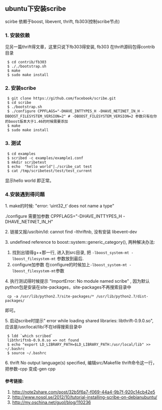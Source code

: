## ubuntu下安装scribe

scirbe 依赖于boost, libevent, thrift, fb303(控制scribe节点)
### 1\. 安装依赖 
见另一篇thrift得文章，这里只说下fb303得安装, fb303 在thrift源码包得contrib目录  

     $ cd contrib/fb303
     $ ././bootstrap.sh   
     $ make
     $ sudo make install
### 2\. 安装scribe

     $ git clone https://github.com/facebook/scribe.git
     $ cd scribe
     $ ./bootstrap.sh
     $ ./configure CPPFLAGS="-DHAVE_INTTYPES_H -DHAVE_NETINET_IN_H -DBOOST_FILESYSTEM_VERSION=2" # -DBOOST_FILESYSTEM_VERSION=2 参数只有在你的boost版本大于1.46的时候需要添加
     $ make 
     $ sudo make install
### 3\. 测试

     $ cd examples
     $ scribed -c examples/example1.conf
     $ mkdir scribetest
     $ echo  "hello world"|./scribe_cat test
     $ cat /tmp/scribetest/test/test_current
显示hello world 即正常。  

### 4\.安装遇到得问题  
1\. make的时候: "error: ‘uint32_t’ does not name a type"  

./configure 需要加参数 CPPFLAGS="-DHAVE_INTTYPES_H -DHAVE_NETINET_IN_H"

2\. 链接又报/usr/bin/ld: cannot find -lthriftnb,  没有安装 libevent-dev

3\. undefined reference to boost::system::generic_category(), 两种解决办法:  

1. 找到出错得g++那一行, 进入到src目录, 把 `-lboost_system-mt -lboost_filesystem-mt` 参数放到最后.  
2. configure加参数 在configure的时候加上`-lboost_system-mt -lboost_filesystem-mt`参数

4\. 执行测试得时候提示 "ImportError: No module named scribe" , 因为默认python包是安装在site-packages，site-packages不再搜索目录中

     cp -a /usr/lib/python2.7/site-packages/* /usr/lib/python2.7/dist-packages/
   即可。

5\. 启动scribe时提示" error while loading shared libraries: libthrift-0.9.0.so", 应该是/usr/local/lib/不在ld得搜索目录中  
    
     $ ldd `which scribed`  
     libthriftnb-0.9.0.so => not found   
     $ echo "export LD_LIBRARY_PATH=$LD_LIBRARY_PATH:/usr/local/lib" >> ~/.bashrc
     $ source ~/.bashrc
6\. thrift No output language(s) specified, 编辑src/Makefile thrift命令这一行，把参数-cpp 变成-gen cpp

#### 参考链接:

1. http://note2share.com/post/32b5f6a7-f069-44a4-9b7f-920c14cb42e5
2. http://www.nosql.se/2012/10/tutorial-installing-scribe-on-debianubuntu/
3. http://my.oschina.net/guol/blog/110236

